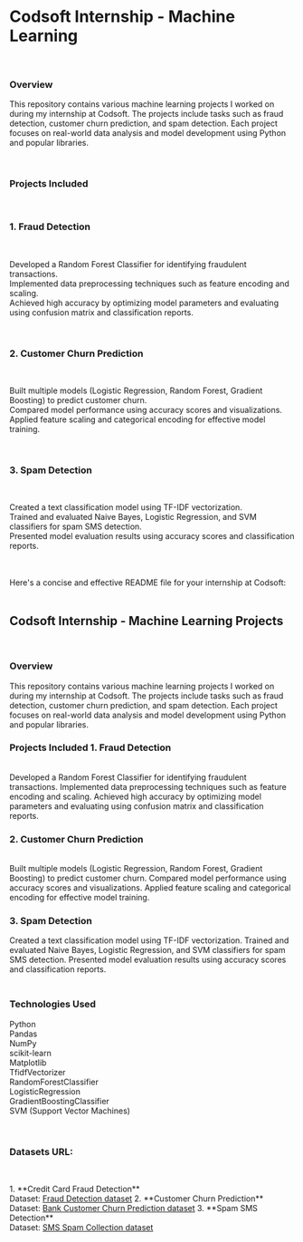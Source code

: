 <h1>Codsoft Internship - Machine Learning</h1>
<br>
<h3>Overview</h3>
<p>
This repository contains various machine learning projects I worked on during my internship at Codsoft. The projects include tasks such as fraud detection, customer churn prediction, and spam detection. Each project focuses on real-world data analysis and model development using Python and popular libraries.
</p>
  <br>
<h3>
Projects Included </h3>
<br>
<h3>1. Fraud Detection </h3><br><p>
Developed a Random Forest Classifier for identifying fraudulent transactions.<br>
Implemented data preprocessing techniques such as feature encoding and scaling.<br>
Achieved high accuracy by optimizing model parameters and evaluating using confusion matrix and classification reports.
</p>
<br><h3>
2. Customer Churn Prediction</h3><br>
<p>
Built multiple models (Logistic Regression, Random Forest, Gradient Boosting) to predict customer churn.<br>
Compared model performance using accuracy scores and visualizations.<br>
Applied feature scaling and categorical encoding for effective model training.
</p>
<br><h3>
3. Spam Detection</h3><br><p>
Created a text classification model using TF-IDF vectorization.<br>
Trained and evaluated Naive Bayes, Logistic Regression, and SVM classifiers for spam SMS detection.<br>
Presented model evaluation results using accuracy scores and classification reports.
</p><br>
<br>
Here's a concise and effective README file for your internship at Codsoft:
<br>
<br>
<h2>
Codsoft Internship - Machine Learning Projects</h2>
<br>
<h3>Overview</h3><p>
This repository contains various machine learning projects I worked on during my internship at Codsoft. The projects include tasks such as fraud detection, customer churn prediction, and spam detection. Each project focuses on real-world data analysis and model development using Python and popular libraries.</p>
<h3>
Projects Included
1. Fraud Detection</h3><br>
Developed a Random Forest Classifier for identifying fraudulent transactions.
Implemented data preprocessing techniques such as feature encoding and scaling.
Achieved high accuracy by optimizing model parameters and evaluating using confusion matrix and classification reports.
<h3>
2. Customer Churn Prediction</h3><br>
Built multiple models (Logistic Regression, Random Forest, Gradient Boosting) to predict customer churn.
Compared model performance using accuracy scores and visualizations.
Applied feature scaling and categorical encoding for effective model training.
<h3>
3. Spam Detection</h3>
Created a text classification model using TF-IDF vectorization.
Trained and evaluated Naive Bayes, Logistic Regression, and SVM classifiers for spam SMS detection.
Presented model evaluation results using accuracy scores and classification reports.
<br>
<h3>
 <p><br>
Technologies Used </h3>
Python<br>
Pandas<br>
NumPy<br>
scikit-learn<br>
Matplotlib<br>
TfidfVectorizer<br>
RandomForestClassifier<br>
LogisticRegression<br>
GradientBoostingClassifier<br>
SVM (Support Vector Machines)<br></p>
<br>
<h3>Datasets URL:</h3><br>
<p>
  1. **Credit Card Fraud Detection**<br>
   Dataset: <a href="https://www.kaggle.com/datasets/kartik2112/fraud-detection">Fraud Detection dataset</a>
  2. **Customer Churn Prediction**<br>
   Dataset: <a href="https://www.kaggle.com/datasets/shantanudhakadd/bank-customer-churn-prediction">Bank Customer Churn Prediction dataset</a>
  3. **Spam SMS Detection**<br>
   Dataset: <a href="https://www.kaggle.com/datasets/uciml/sms-spam-collection-dataset">SMS Spam Collection dataset</a>
</p>
